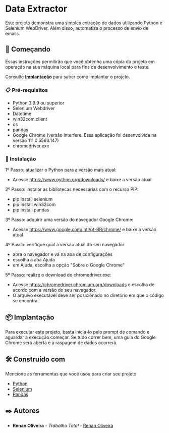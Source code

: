 # Data Extractor

Este projeto demonstra uma simples extração de dados utilizando Python e Selenium WebDriver. Além disso, automatiza o processo de envio de emails.

## 🚀 Começando

Essas instruções permitirão que você obtenha uma cópia do projeto em operação na sua máquina local para fins de desenvolvimento e teste.

Consulte **[Implantação](#-implanta%C3%A7%C3%A3o)** para saber como implantar o projeto.

### 📋 Pré-requisitos

- Python 3.9.9 ou superior
- Selenium Webdriver
- Datetime
- win32com.client
- os
- pandas
- Google Chrome (versão interfere. Essa aplicação foi desenvolvida na versão 111.0.5563.147)
- chromedriver.exe

### 🔧 Instalação

1º Passo: atualizar o Python para a versão mais atual:
- Acesse https://www.python.org/downloads/ e baixe a versão atual

2º Passo:  instalar as bibliotecas necessárias com o recurso PIP:
- pip install selenium
- pip install win32com
- pip install pandas

3º Passo: adquirir uma versão do navegador Google Chrome:
- Acesse https://www.google.com/intl/pt-BR/chrome/ e baixe a versão atual

4º Passo: verifique qual a versão atual do seu navegador:
- abra o navegador e vá na aba de configurações
- escolha a aba Ajuda
- em Ajuda, escolha a opção "Sobre o Google Chrome"

5º Passo: realize o download do chromedriver.exe:
- Acesse https://chromedriver.chromium.org/downloads e escolha de acordo com a versão do seu navegador.
- O arquivo executável deve ser posicionado no diretório em que o código se encontra.

## 📦 Implantação

Para executar este projeto, basta inicia-lo pelo prompt de comando e aguardar a execução começar.
Se tudo correr bem, uma guia do Google Chrome será aberta e a raspagem de dados ocorrerá.

## 🛠️ Construído com

Mencione as ferramentas que você usou para criar seu projeto

* [Python](https://www.python.org/)
* [Selenium](https://www.selenium.dev/documentation/) 
* [Pandas](https://pandas.pydata.org/)

## ✒️ Autores

* **Renan Oliveira** - *Trabalho Total* - [Renan Oliveira](https://github.com/RenanOSouza)
